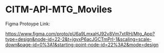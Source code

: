 # CITM-API-MTG_Moviles

Figma Protoype Link: 

https://www.figma.com/proto/pU6a9LmxaHJ92v8Vm7xtRH/Mtg_App?type=design&node-id=22-2&t=jgyxP6acJGCTmPrI-1&scaling=scale-down&page-id=0%3A1&starting-point-node-id=22%3A2&mode=design